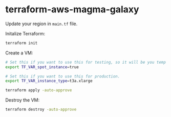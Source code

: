 # terraform-aws-magma-galaxy

Update your region in `main.tf` file.

Initalize Terraform:
```bash
terraform init
```

Create a VM:
```bash
# Set this if you want to use this for testing, so it will be you temp VM with 70% discount.
export TF_VAR_spot_instance=true

# Set this if you want to use this for production.
export TF_VAR_instance_type=t3a.xlarge

terraform apply -auto-approve
```

Destroy the VM:
```bash
terraform destroy -auto-approve
```

